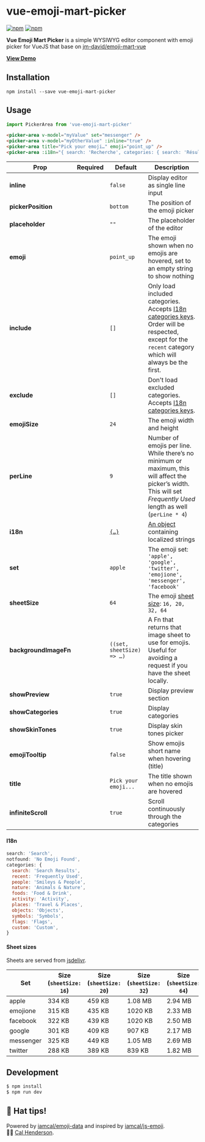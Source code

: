 # vue-emoji-mart-picker

[![npm](https://img.shields.io/npm/v/vue-emoji-mart-picker.svg?style=flat-square)](https://www.npmjs.com/package/vue-emoji-mart-picker) [![npm](https://img.shields.io/npm/dt/vue-emoji-mart-picker.svg)](https://www.npmjs.com/package/vue-emoji-mart-picker)



<b>Vue Emoji Mart Picker</b> is a simple WYSIWYG editor component with emoji picker for VueJS that base on [jm-david/emoji-mart-vue](https://github.com/jm-david/emoji-mart-vue)

<b>[View Demo](https://tungquach.github.io/vue-emoji-mart-picker/)</b>

## Installation

`npm install --save vue-emoji-mart-picker`

## Usage
```js
import PickerArea from 'vue-emoji-mart-picker'
```

```html
<picker-area v-model="myValue" set="messenger" />
<picker-area v-model="myOtherValue" :inline="true" />
<picker-area title="Pick your emoji…" emoji="point_up" />
<picker-area :i18n="{ search: 'Recherche', categories: { search: 'Résultats de recherche', recent: 'Récents' } }" />
```

| Prop | Required | Default | Description |
| ---- | :------: | ------- | ----------- |
| **inline** | | `false` | Display editor as single line input |
| **pickerPosition** | | `bottom` | The position of the emoji picker |
| **placeholder** | | `""` | The placeholder of the editor |
| **emoji** | | `point_up` | The emoji shown when no emojis are hovered, set to an empty string to show nothing |
| **include** | | `[]` | Only load included categories. Accepts [I18n categories keys](#i18n). Order will be respected, except for the `recent` category which will always be the first. |
| **exclude** | | `[]` | Don't load excluded categories. Accepts [I18n categories keys](#i18n). |
| **emojiSize** | | `24` | The emoji width and height |
| **perLine** | | `9` | Number of emojis per line. While there’s no minimum or maximum, this will affect the picker’s width. This will set *Frequently Used* length as well (`perLine * 4`) |
| **i18n** | | [`{…}`](#i18n) | [An object](#i18n) containing localized strings |
| **set** | | `apple` | The emoji set: `'apple', 'google', 'twitter', 'emojione', 'messenger', 'facebook'` |
| **sheetSize** | | `64` | The emoji [sheet size](#sheet-sizes): `16, 20, 32, 64` |
| **backgroundImageFn** | | ```((set, sheetSize) => …)``` | A Fn that returns that image sheet to use for emojis. Useful for avoiding a request if you have the sheet locally. |
| **showPreview** | | `true` | Display preview section |
| **showCategories** | | `true` | Display categories |
| **showSkinTones** | | `true` | Display skin tones picker |
| **emojiTooltip** | | `false` | Show emojis short name when hovering (title) |
| **title** | | `Pick your emoji...` | The title shown when no emojis are hovered |
| **infiniteScroll** | | `true` | Scroll continuously through the categories |

#### I18n
```js
search: 'Search',
notfound: 'No Emoji Found',
categories: {
  search: 'Search Results',
  recent: 'Frequently Used',
  people: 'Smileys & People',
  nature: 'Animals & Nature',
  foods: 'Food & Drink',
  activity: 'Activity',
  places: 'Travel & Places',
  objects: 'Objects',
  symbols: 'Symbols',
  flags: 'Flags',
  custom: 'Custom',
}
```

#### Sheet sizes
Sheets are served from [jsdelivr](https://cdn.jsdelivr.net).

| Set       | Size (`sheetSize: 16`) | Size (`sheetSize: 20`) | Size (`sheetSize: 32`) | Size (`sheetSize: 64`) |
| --------- | ---------------------- | ---------------------- | ---------------------- | ---------------------- |
| apple     | 334 KB                 | 459 KB                 | 1.08 MB                | 2.94 MB                |
| emojione  | 315 KB                 | 435 KB                 | 1020 KB                | 2.33 MB                |
| facebook  | 322 KB                 | 439 KB                 | 1020 KB                | 2.50 MB                |
| google    | 301 KB                 | 409 KB                 |  907 KB                | 2.17 MB                |
| messenger | 325 KB                 | 449 KB                 | 1.05 MB                | 2.69 MB                |
| twitter   | 288 KB                 | 389 KB                 |  839 KB                | 1.82 MB                |


## Development
```bash
$ npm install
$ npm run dev
```

## 🎩 Hat tips!
Powered by [iamcal/emoji-data](https://github.com/iamcal/emoji-data) and inspired by [iamcal/js-emoji](https://github.com/iamcal/js-emoji).<br>
🙌🏼  [Cal Henderson](https://github.com/iamcal).
